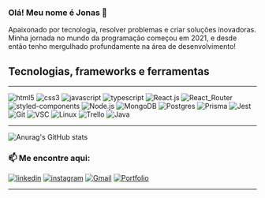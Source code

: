 ### Olá! Meu nome é Jonas 👋
<p>
    Apaixonado por tecnologia, resolver problemas e criar soluções inovadoras. Minha jornada no mundo da programação começou em 2021, e desde então tenho mergulhado profundamente na área de desenvolvimento!
</p>

## Tecnologias, frameworks e ferramentas
<hr>

  ![html5](https://img.shields.io/badge/HTML5-E34F26?style=for-the-badge&logo=html5&logoColor=white)
  ![css3](https://img.shields.io/badge/CSS3-1572B6?style=for-the-badge&logo=css3&logoColor=white)
  ![javascript](https://img.shields.io/badge/JavaScript-F7DF1E?style=for-the-badge&logo=javascript&logoColor=black)
  ![typescript](https://img.shields.io/badge/TypeScript-007ACC?style=for-the-badge&logo=typescript&logoColor=white)
  ![React.js](https://img.shields.io/badge/React-20232A?style=for-the-badge&logo=react&logoColor=61DAFB)
  ![React_Router](https://img.shields.io/badge/React_Router-CA4245?style=for-the-badge&logo=react-router&logoColor=white)
  ![styled-components](https://img.shields.io/badge/styled--components-DB7093?style=for-the-badge&logo=styled-components&logoColor=white)
  ![Node.js](https://img.shields.io/badge/Node.js-43853D?style=for-the-badge&logo=node.js&logoColor=white)
  ![MongoDB](https://img.shields.io/badge/MongoDB-4EA94B?style=for-the-badge&logo=mongodb&logoColor=white)
  ![Postgres](https://img.shields.io/badge/PostgreSQL-316192?style=for-the-badge&logo=postgresql&logoColor=white)
  ![Prisma](https://img.shields.io/badge/Prisma-3982CE?style=for-the-badge&logo=Prisma&logoColor=white)
  ![Jest](https://img.shields.io/badge/Jest-323330?style=for-the-badge&logo=Jest&logoColor=white)
  ![Git](https://img.shields.io/badge/GIT-E44C30?style=for-the-badge&logo=git&logoColor=white)
  ![VSC](https://img.shields.io/badge/Visual_Studio_Code-0078D4?style=for-the-badge&logo=visual%20studio%20code&logoColor=white)
  ![Linux](https://img.shields.io/badge/Linux-FCC624?style=for-the-badge&logo=linux&logoColor=black)
  ![Trello](https://img.shields.io/badge/Trello-0052CC?style=for-the-badge&logo=trello&logoColor=white)
  ![Java](https://img.shields.io/badge/java-%23ED8B00.svg?style=for-the-badge&logo=openjdk&logoColor=white)
  
<hr>
  
  ![Anurag's GitHub stats](https://github-readme-stats.vercel.app/api?username=JonasTiago&show_icons=true&theme=radical)
  

### 📫 Me encontre aqui:
[![linkedin](https://img.shields.io/badge/LinkedIn-0077B5?style=for-the-badge&logo=linkedin&logoColor=white)](https://www.linkedin.com/in/jonastiago/)
[![instagram](https://img.shields.io/badge/Instagram-E4405F?style=for-the-badge&logo=instagram&logoColor=white)](https://www.instagram.com/jts.85/)
[![Gmail](https://img.shields.io/badge/Gmail-333333?style=for-the-badge&logo=gmail&logoColor=red)](mailto:jonastiago95@gmail.com)
[![Portfolio](https://img.shields.io/badge/Portfolio-FF5722?style=for-the-badge&logo=todoist&logoColor=white)](https://jonastiago.github.io/myportfolio/)
<hr/>

  
  

